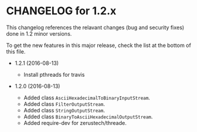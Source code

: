 CHANGELOG for 1.2.x
=====================

This changelog references the relavant changes (bug and security fixes) done in
1.2 minor versions.

To get the new features in this major release, check the list at the bottom of
this file.

* 1.2.1 (2016-08-13)
    * Install pthreads for travis 

* 1.2.0 (2016-08-13)
    * Added class ``AsciiHexadecimalToBinaryInputStream``.
    * Added class ``FilterOutputStream``.
    * Added class ``StringOutputStream``.
    * Added class ``BinaryToAsciiHexadecimalOutputStream``.
    * Added require-dev for zerustech/threade.
